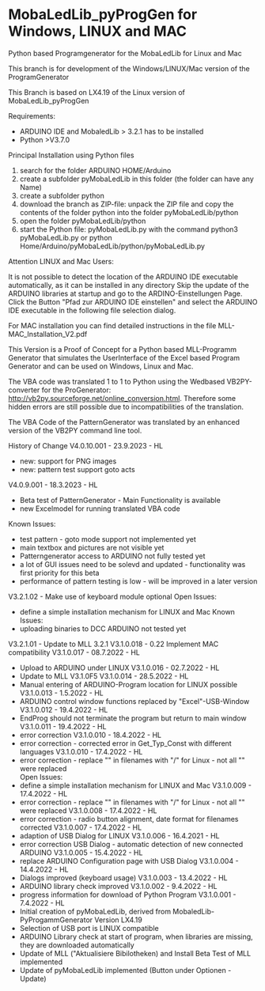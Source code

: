 # MobaLedLib_pyProgGen for Windows, LINUX and MAC
Python based Programgenerator for the MobaLedLib for Linux and Mac

This branch is for development of the Windows/LINUX/Mac version of the ProgramGenerator

This Branch is based on LX4.19 of the Linux version of MobaLedLib_pyProgGen

Requirements:
- ARDUINO IDE and MobaledLib > 3.2.1 has to be installed
- Python >V3.7.0

Principal Installation using Python files
1. search for the folder ARDUINO HOME/Arduino
2. create a subfolder pyMobaLedLib in this folder (the folder can have any Name)
4. create a subfolder python
5. download the branch as ZIP-file: unpack the ZIP file and copy the contents of the folder python into the folder pyMobaLedLib/python
6. open the folder pyMobaLedLib/python
7. start the Python file: pyMobaLedLib.py with the command python3 pyMobaLedLib.py or python Home/Arduino/pyMobaLedLib/python/pyMobaLedLib.py

Attention LINUX and Mac Users: 

It is not possible to detect the location of the ARDUINO IDE executable automatically, as it can be installed in any directory
Skip the update of the ARDUINO libraries at startup and go to the ARDINO-Einstellungen Page. Click the Button "Pfad zur ARDUINO IDE einstellen" and select the ARDUINO IDE executable in the  following file selection dialog.

For MAC installation you can find detailed instructions in the file MLL-MAC_Installation_V2.pdf 

This Version is a Proof of Concept for a Python based MLL-Programm Generator that simulates the UserInterface of the Excel based Program Generator and can be used on Windows, Linux and Mac.

The VBA code was translated 1 to 1 to Python using the Wedbased VB2PY-converter for the ProGenerator: 
http://vb2py.sourceforge.net/online_conversion.html. Therefore some hidden errors are still possible due to incompatibilities of the translation.

The VBA Code of the PatternGenerator was translated by an enhanced version of the VB2PY command line tool.

History of Change
V4.0.10.001 - 23.9.2023 - HL
- new: support for PNG images
- new: pattern test support goto acts

V4.0.9.001 - 18.3.2023 - HL
- Beta test of PatternGenerator - Main Functionality is available
- new Excelmodel for running translated VBA code

Known Issues:
- test pattern - goto mode support not implemented yet
- main textbox and pictures are not visible yet
- Patterngenerator access to ARDUINO not fully tested yet
- a lot of  GUI issues need to be solevd and updated - functionality was first priority for this beta
- performance of pattern testing is low - will be improved in a later version

V3.2.1.02  - Make use of keyboard module optional
Open Issues:
- define a simple installation mechanism for LINUX and Mac
Known Issues:
 - uploading binaries to DCC ARDUINO not tested yet

V3.2.1.01  - Update to MLL 3.2.1
 V3.1.0.018 - 0.22 Implement MAC compatibility
V3.1.0.017 - 08.7.2022 - HL
 - Upload to ARDUINO under LINUX
V3.1.0.016 - 02.7.2022 - HL
 - Update to MLL V3.1.0F5
V3.1.0.014 - 28.5.2022 - HL
 - Manual entering of ARDUINO-Program location for LINUX possible
V3.1.0.013 - 1.5.2022 - HL
 - ARDUINO control window functions replaced by "Excel"-USB-Window
V3.1.0.012 - 19.4.2022 - HL
 - EndProg should not terminate the program but return to main window
V3.1.0.011 - 19.4.2022 - HL
 - error correction
V3.1.0.010 - 18.4.2022 - HL
- error correction - corrected error in Get_Typ_Const with different languages
V3.1.0.010 - 17.4.2022 - HL
- error correction - replace "\" in filenames with "/" for Linux - not all "\" were replaced                             
Open Issues:
- define a simple installation mechanism for LINUX and Mac
V3.1.0.009 - 17.4.2022 - HL
- error correction - replace "\" in filenames with "/" for Linux - not all "\" were replaced
V3.1.0.008 - 17.4.2022 - HL
- error correction - radio button alignment, date format for filenames corrected
V3.1.0.007 - 17.4.2022 - HL
- adaption of USB Dialog for LINUX
V3.1.0.006 - 16.4.2021 - HL
- error correction USB Dialog - automatic detection of new connected ARDUINO
V3.1.0.005 - 15.4.2022 - HL
- replace ARDUINO Configuration page with USB Dialog
V3.1.0.004 - 14.4.2022 - HL
- Dialogs improved (keyboard usage)
V3.1.0.003 - 13.4.2022 - HL
- ARDUINO library check improved
V3.1.0.002 - 9.4.2022 - HL
- progress information for download of Python Program
V3.1.0.001 -  7.4.2022 - HL 
- Initial creation of pyMobaLedLib, derived from MobaledLib-PyProgammGenerator Version LX4.19
- Selection of USB port is LINUX compatible
- ARDUINO Library check at start of program, when libraries are missing, they are downloaded automatically
- Update of MLL ("Aktualisiere Bibilotheken) and Install Beta Test of MLL implemented
- Update of pyMobaLedLib implemented (Button under Optionen - Update)
 
 
 

